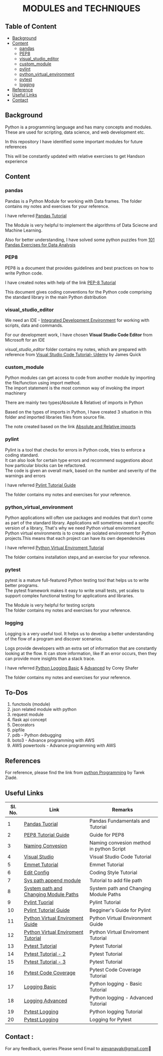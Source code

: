 <h1 align ="Center"> MODULES and TECHNIQUES </h1>

## Table of Content

* [Background](#Background)
* [Content](#content)
    + [pandas](#pandas)
    + [PEP8](#PEP8)
    + [visual_studio_editor](#visual_studio_editor)
    + [custom_module](#custom_module)
    + [pylint](#pylint)
    + [python_virtual_environment](#python_virtual_environment)
    + [pytest](#pytest)
    + [logging](#logging)
* [Reference](#Reference)
* [Useful Links](#useful_links)
* [Contact](#contact)

## <a name="Background"></a>Background

Python is a programming language and has many concepts and modules. These are used for scripting, data science, and web development etc. <br />

In this repository I have identified some important modules for future references <br />
 
This will be constantly updated with relative exercises to get Handson experience <br />

## <a name="content"></a>Content

### <a name="pandas"></a>**pandas** 

Pandas is a Python Module for working with Data frames. The folder contains my notes and exercises for your reference.  <br>

I have referred [Pandas Tutorial](https://www.journaldev.com/29055/python-pandas-module-tutorial#python-pandas-module) <br>

The Module is very helpful to implement the algorithms of Data Sciecne and Machine Learning. <br>

Also for better understanding,  I have solved some python puzzles from [101 Pandas Exercises for Data Analysis](https://www.machinelearningplus.com/python/101-pandas-exercises-python/) <br>

### <a name="PEP8"></a>**PEP8** 
PEP8 is a document that provides guidelines and best practices on how to write Python code.<br />

I have created notes with help of the link [PEP-8 Tutorial](https://www.youtube.com/watch?v=Sm0wwmEwqpI&fbclid=IwAR1Q78KGJyPS1arHwc0NGT6LFX1mYiZ54Km5jFhaAyCM6PCQXLnhcTr_F6g) <br />

This document gives coding conventions for the Python code comprising the standard library in the main Python distribution <br />

### <a name="visual_studio_editor"></a>**visual_studio_editor** 

We need an IDE - [Integrated Development Environment](https://en.wikipedia.org/wiki/Integrated_development_environment) for working with scripts, data and commands. <br>

For our development work, I have chosen **Visual Studio Code Editor** from Microsoft for an IDE <br>

*visual_studio_editor* folder contains my notes, which are prepared with reference from [Visual Studio Code Tutorial- Udemy](https://www.udemy.com/course/learn-visual-studio-code/) by James Quick

### <a name="custom_module"></a>**custom_module**

Python modules can get access to code from another module by importing the file/function using import method. <br />
The import statement is the most common way of invoking the import machinery <br />

There are mainly two types(Absolute & Relative) of imports in Python

Based on the types of imports in Python, I have created 3 situation in this folder and imported libraries files from source file.

The note created based on the link [Absolute and Relative imports](https://www.youtube.com/watch?v=ZBYDbAQKs3I)

### <a name="pylint"></a>**pylint**

Pylint is a tool that checks for errors in Python code, tries to enforce a coding standard. <br>
It can also look for certain type errors and recommend suggestions about how particular blocks can be refactored. <br />
The code is given an overall mark, based on the number and severity of the warnings and errors

I have referred [Pylint Tutorial Guide](https://docs.pylint.org/en/1.6.0/tutorial.html) <br>

The folder contains my notes and exercises for your reference.  <br />

### <a name="python_virtual_environment"></a>**python_virtual_environment**<br />

Python applications will often use packages and modules that don’t come as part of the standard library. 
Applications will sometimes need a specific version of a library, That's why we need Python virtual enviornment <br />
Python virtual environments is to create an isolated environment for Python projects.This means that each project can have its own dependencies <br />

I have referred [Python Virtual Enviroment Tutorial](https://www.youtube.com/watch?v=APOPm01BVrk)<br>

The folder contains installation steps,and an exercise for your reference.  <br />

### <a name="pytest"></a>**pytest**<br />

pytest is a mature full-featured Python testing tool that helps us to write better programs.<br />
The pytest framework makes it easy to write small tests, yet scales to support complex functional
testing for applications and libraries.<br />

The Module is very helpful for testing scripts <br>
The folder contains my notes and exercises for your reference.  <br />

### <a name="logging"></a>**logging**<br />

Logging is a very useful tool. It helps us to develop a better understanding of the flow of a program and discover 
scenarios.<br />

Logs provide developers with an extra set of information that are constantly looking at the flow.
It can store information, like If an error occurs, then they can provide more insights than a stack trace. <br />

I have referred [Python Logging Basic](https://www.youtube.com/watch?v=-ARI4Cz-awo) & [Advanced](https://www.youtube.com/watch?v=jxmzY9soFXg) by Corey Shafer <br>

The folder contains my notes and exercises for your reference.<br />

## To-Dos
1. functools (module) <br />
2.  json related module with python <br />
3. request module <br />
4. flask api concept <br />
5. Decorators <br />
6. pipfile <br />
7. pdb - Python debugging <br />
8. boto3 - Advance programming with AWS <br />
9. AWS powertools - Advance programming with AWS <br />
 
## <a name="Reference"></a>References

For reference, please find the link from [python Programming](https://edu.heibai.org/Expert_Python_Programming.pdf) by Tarek Ziadé.

## <a name="useful_links"></a>Useful Links

| **Sl. No.** | **Link** | **Remarks** |
----------|--------------|--------------
1| [Pandas Tuorial](https://www.youtube.com/watch?v=UB3DE5Bgfx4)| Pandas Fundamentals and Tutorial |
2|[PEP8 Tutorial Guide](https://pep8.org/) | Guide for PEP8 |
3|[Naming Convesion](https://www.youtube.com/watch?v=Sm0wwmEwqpI&fbclid=IwAR1Q78KGJyPS1arHwc0NGT6LFX1mYiZ54Km5jFhaAyCM6PCQXLnhcTr_F6g) | Naming convesion method in python Script |
4| [Visual Studio](https://code.visualstudio.com/docs) | Visual Studio Code Tutorial |
5| [Emmet Tutorial](https://docs.emmet.io/)| Emmet Tutorial |
6|[Edit Config](https://editorconfig.org/) | Coding Style Tutorial |
7| [Sys path append module](https://www.youtube.com/watch?v=-aWN9FYfkFA&feature=youtu.be) | Tutorial to add file path
8| [System path and Changing Module Paths](https://www.youtube.com/watch?v=5z5nALNandM&feature=youtu.be) | System path and Changing Module Paths|
9| [Pylint Tuorial](https://www.youtube.com/watch?v=C-gEQdGVXbk)| Pylint Tutorial |
10|[Pylint Tutorial Guide](https://docs.pylint.org/en/1.6.0/tutorial.html) | Begginer's Guide for Pylint |
11| [Python Virtual Enviroment Guide](https://docs.python.org/3/tutorial/)| Python Virtual Environment Guide |
12|[Python Virtual Enviroment Tutorial](https://www.youtube.com/watch?v=APOPm01BVrk) | Python Virtual Enviroment Tutorial |
13| [Pytest Tutorial](https://www.youtube.com/watch?v=byaxg00Gf9I&feature=emb_logo)| Pytest Tutorial |
14| [Pytest Tutorial - 2](https://www.tutorialspoint.com/pytest/index.htm) | Pytest Tutorial |
15| [Pytest Tutorial - 3](https://docs.pytest.org/en/stable/)| Pytest Tutorial|
16| [Pytest Code Coverage](https://pypi.org/project/pytest-cov/)| Pytest Code Coverage Tutorial
17| [Logging Basic](https://www.youtube.com/watch?v=-ARI4Cz-awo)| Python logging - Basic Tutorial |
18| [Logging Advanced](https://www.youtube.com/watch?v=jxmzY9soFXg) | Python logging - Advanced Tutorial |
19| [Pytest Logging](https://docs.python.org/3/library/logging.html)| Python logging Tutorial|
20| [Pytest Logging](https://stackoverflow.com/questions/4673373/logging-within-pytest-tests)| Logging for Pytest|

<h2><a name="contact"></a>Contact :</h2>

For any feedback, queries Please send Email to ajeyanayak@gmail.com:star2:


